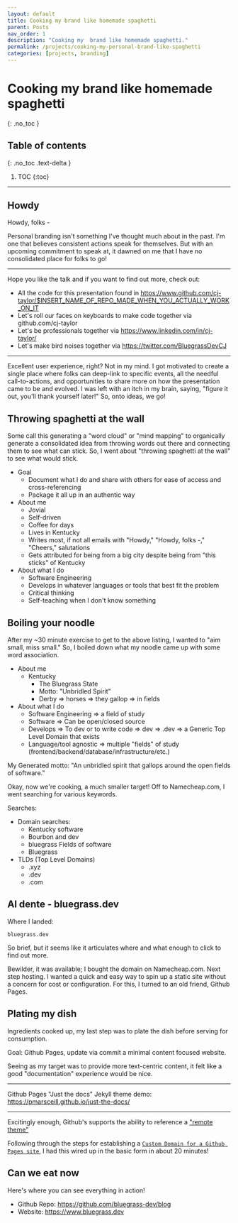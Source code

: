 ```yaml
---
layout: default
title: Cooking my brand like homemade spaghetti
parent: Posts
nav_order: 1
description: "Cooking my  brand like homemade spaghetti."
permalink: /projects/cooking-my-personal-brand-like-spaghetti
categories: [projects, branding]
---
```


# Cooking my brand like homemade spaghetti

{: .no_toc }

## Table of contents

{: .no_toc .text-delta }

1. TOC
{:toc}

---

<a id="markdown-cooking-my-brand-like-homemade-spaghetti" name="cooking-my-brand-like-homemade-spaghetti"></a>

## Howdy

Howdy, folks -

Personal branding isn't something I've thought much about in the past. I'm one that believes consistent actions speak for themselves. But with an upcoming commitment to speak at, it dawned on me that I have no consolidated place for folks to go!

---

Hope you like the talk and if you want to find out more, check out:

- All the code for this presentation found in <https://www.github.com/cj-taylor/$INSERT_NAME_OF_REPO_MADE_WHEN_YOU_ACTUALLY_WORK_ON_IT>
- Let's roll our faces on keyboards to make code together via github.com/cj-taylor
- Let's be professionals together via <https://www.linkedin.com/in/cj-taylor/>
- Let's make bird noises together via <https://twitter.com/BluegrassDevCJ>

---

Excellent user experience, right? Not in my mind. I got motivated to create a single place where folks can deep-link to specific events, all the needful call-to-actions, and opportunities to share more on how the presentation came to be and evolved. I was left with an itch in my brain, saying, "figure it out, you'll thank yourself later!" So, onto ideas, we go!

<a id="markdown-throwing-spaghetti-at-the-wall" name="throwing-spaghetti-at-the-wall"></a>

## Throwing spaghetti at the wall

Some call this generating a "word cloud" or "mind mapping" to organically generate a consolidated idea from throwing words out there and connecting them to see what can stick. So, I went about "throwing spaghetti at the wall" to see what would stick.

- Goal
  - Document what I do and share with others for ease of access and cross-referencing
  - Package it all up in an authentic way
- About me
  - Jovial
  - Self-driven
  - Coffee for days
  - Lives in Kentucky
  - Writes most, if not all emails with "Howdy," "Howdy, folks -," "Cheers," salutations
  - Gets attributed for being from a big city despite being from "this sticks" of Kentucky
- About what I do
  - Software Engineering
  - Develops in whatever languages or tools that best fit the problem
  - Critical thinking
  - Self-teaching when I don't know something

<a id="markdown-boiling-your-noodle" name="boiling-your-noodle"></a>

## Boiling your noodle

After my ~30 minute exercise to get to the above listing, I wanted to "aim small, miss small." So, I boiled down what my noodle came up with some word association.

- About me
  - Kentucky
    - The Bluegrass State
    - Motto: "Unbridled Spirit"
    - Derby => horses => they gallop => in fields
- About what I do
  - Software Engineering => a field of study
  - Software => Can be open/closed source
  - Develops => To dev or to write code => dev => .dev => a Generic Top Level Domain that exists
  - Language/tool agnostic => multiple "fields" of study (frontend/backend/database/infrastructure/etc.)

My Generated motto: "An unbridled spirit that gallops around the open fields of software."

Okay, now we're cooking, a much smaller target! Off to Namecheap.com, I went searching for various keywords.

Searches:

- Domain searches:
  - Kentucky software
  - Bourbon and dev
  - bluegrass Fields of software
  - Bluegrass
- TLDs (Top Level Domains)
  - .xyz
  - .dev
  - .com

<a id="markdown-al-dente---bluegrassdev" name="al-dente---bluegrassdev"></a>

## Al dente - bluegrass.dev

Where I landed:

```
bluegrass.dev
```

So brief, but it seems like it articulates where and what enough to click to find out more.

Bewilder, it was available; I bought the domain on Namecheap.com. Next step hosting. I wanted a quick and easy way to spin up a static site without a concern for cost or configuration. For this, I turned to an old friend, Github Pages.

<a id="markdown-plating-my-dish" name="plating-my-dish"></a>

## Plating my dish

Ingredients cooked up, my last step was to plate the dish before serving for consumption.

Goal: Github Pages, update via commit a minimal content focused website.

Seeing as my target was to provide more text-centric content, it felt like a good "documentation" experience would be nice.

---

Github Pages "Just the docs" Jekyll theme demo: <https://pmarsceill.github.io/just-the-docs/>

---

Excitingly enough, Github's supports the ability to reference a ["remote theme"](https://github.blog/2017-11-29-use-any-theme-with-github-pages/)

Following through the steps for establishing a [`Custom Domain for a Github Pages site`](https://help.github.com/en/github/working-with-github-pages/configuring-a-custom-domain-for-your-github-pages-site), I had this wired up in the basic form in about 20 minutes!

<a id="markdown-can-we-eat-now" name="can-we-eat-now"></a>

## Can we eat now

Here's where you can see everything in action!

- Github Repo: <https://github.com/bluegrass-dev/blog>
- Website: <https://www.bluegrass.dev>
